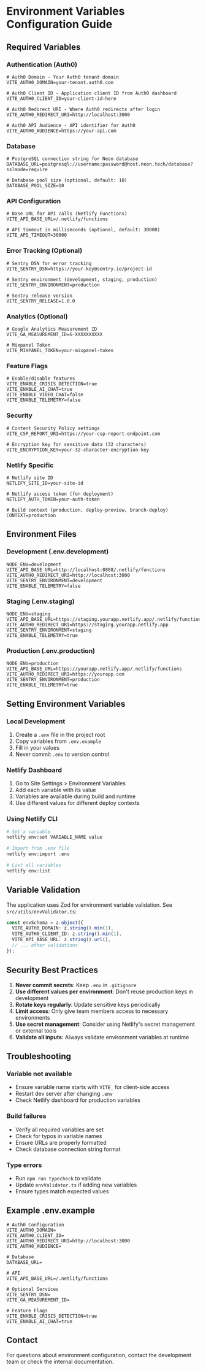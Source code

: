 # Environment Variables Configuration Guide

## Required Variables

### Authentication (Auth0)
```env
# Auth0 Domain - Your Auth0 tenant domain
VITE_AUTH0_DOMAIN=your-tenant.auth0.com

# Auth0 Client ID - Application client ID from Auth0 dashboard
VITE_AUTH0_CLIENT_ID=your-client-id-here

# Auth0 Redirect URI - Where Auth0 redirects after login
VITE_AUTH0_REDIRECT_URI=http://localhost:3000

# Auth0 API Audience - API identifier for Auth0
VITE_AUTH0_AUDIENCE=https://your-api.com
```

### Database
```env
# PostgreSQL connection string for Neon database
DATABASE_URL=postgresql://username:password@host.neon.tech/database?sslmode=require

# Database pool size (optional, default: 10)
DATABASE_POOL_SIZE=10
```

### API Configuration
```env
# Base URL for API calls (Netlify Functions)
VITE_API_BASE_URL=/.netlify/functions

# API timeout in milliseconds (optional, default: 30000)
VITE_API_TIMEOUT=30000
```

### Error Tracking (Optional)
```env
# Sentry DSN for error tracking
VITE_SENTRY_DSN=https://your-key@sentry.io/project-id

# Sentry environment (development, staging, production)
VITE_SENTRY_ENVIRONMENT=production

# Sentry release version
VITE_SENTRY_RELEASE=1.0.0
```

### Analytics (Optional)
```env
# Google Analytics Measurement ID
VITE_GA_MEASUREMENT_ID=G-XXXXXXXXXX

# Mixpanel Token
VITE_MIXPANEL_TOKEN=your-mixpanel-token
```

### Feature Flags
```env
# Enable/disable features
VITE_ENABLE_CRISIS_DETECTION=true
VITE_ENABLE_AI_CHAT=true
VITE_ENABLE_VIDEO_CHAT=false
VITE_ENABLE_TELEMETRY=false
```

### Security
```env
# Content Security Policy settings
VITE_CSP_REPORT_URI=https://your-csp-report-endpoint.com

# Encryption key for sensitive data (32 characters)
VITE_ENCRYPTION_KEY=your-32-character-encryption-key
```

### Netlify Specific
```env
# Netlify site ID
NETLIFY_SITE_ID=your-site-id

# Netlify access token (for deployment)
NETLIFY_AUTH_TOKEN=your-auth-token

# Build context (production, deploy-preview, branch-deploy)
CONTEXT=production
```

## Environment Files

### Development (.env.development)
```env
NODE_ENV=development
VITE_API_BASE_URL=http://localhost:8888/.netlify/functions
VITE_AUTH0_REDIRECT_URI=http://localhost:3000
VITE_SENTRY_ENVIRONMENT=development
VITE_ENABLE_TELEMETRY=false
```

### Staging (.env.staging)
```env
NODE_ENV=staging
VITE_API_BASE_URL=https://staging.yourapp.netlify.app/.netlify/functions
VITE_AUTH0_REDIRECT_URI=https://staging.yourapp.netlify.app
VITE_SENTRY_ENVIRONMENT=staging
VITE_ENABLE_TELEMETRY=true
```

### Production (.env.production)
```env
NODE_ENV=production
VITE_API_BASE_URL=https://yourapp.netlify.app/.netlify/functions
VITE_AUTH0_REDIRECT_URI=https://yourapp.com
VITE_SENTRY_ENVIRONMENT=production
VITE_ENABLE_TELEMETRY=true
```

## Setting Environment Variables

### Local Development
1. Create a `.env` file in the project root
2. Copy variables from `.env.example`
3. Fill in your values
4. Never commit `.env` to version control

### Netlify Dashboard
1. Go to Site Settings > Environment Variables
2. Add each variable with its value
3. Variables are available during build and runtime
4. Use different values for different deploy contexts

### Using Netlify CLI
```bash
# Set a variable
netlify env:set VARIABLE_NAME value

# Import from .env file
netlify env:import .env

# List all variables
netlify env:list
```

## Variable Validation

The application uses Zod for environment variable validation. See `src/utils/envValidator.ts`:

```typescript
const envSchema = z.object({
  VITE_AUTH0_DOMAIN: z.string().min(1),
  VITE_AUTH0_CLIENT_ID: z.string().min(1),
  VITE_API_BASE_URL: z.string().url(),
  // ... other validations
});
```

## Security Best Practices

1. **Never commit secrets**: Keep `.env` in `.gitignore`
2. **Use different values per environment**: Don't reuse production keys in development
3. **Rotate keys regularly**: Update sensitive keys periodically
4. **Limit access**: Only give team members access to necessary environments
5. **Use secret management**: Consider using Netlify's secret management or external tools
6. **Validate all inputs**: Always validate environment variables at runtime

## Troubleshooting

### Variable not available
- Ensure variable name starts with `VITE_` for client-side access
- Restart dev server after changing `.env`
- Check Netlify dashboard for production variables

### Build failures
- Verify all required variables are set
- Check for typos in variable names
- Ensure URLs are properly formatted
- Check database connection string format

### Type errors
- Run `npm run typecheck` to validate
- Update `envValidator.ts` if adding new variables
- Ensure types match expected values

## Example .env.example

```env
# Auth0 Configuration
VITE_AUTH0_DOMAIN=
VITE_AUTH0_CLIENT_ID=
VITE_AUTH0_REDIRECT_URI=http://localhost:3000
VITE_AUTH0_AUDIENCE=

# Database
DATABASE_URL=

# API
VITE_API_BASE_URL=/.netlify/functions

# Optional Services
VITE_SENTRY_DSN=
VITE_GA_MEASUREMENT_ID=

# Feature Flags
VITE_ENABLE_CRISIS_DETECTION=true
VITE_ENABLE_AI_CHAT=true
```

## Contact

For questions about environment configuration, contact the development team or check the internal documentation.